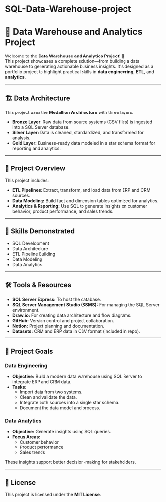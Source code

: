 # SQL-Data-Warehouse-project

# 🧠 Data Warehouse and Analytics Project

Welcome to the **Data Warehouse and Analytics Project**! 🚀  
This project showcases a complete solution—from building a data warehouse to generating actionable business insights. It's designed as a portfolio project to highlight practical skills in **data engineering**, **ETL**, and **analytics**.

---

## 🏗️ Data Architecture

This project uses the **Medallion Architecture** with three layers:

- **Bronze Layer:** Raw data from source systems (CSV files) is ingested into a SQL Server database.
- **Silver Layer:** Data is cleaned, standardized, and transformed for analysis.
- **Gold Layer:** Business-ready data modeled in a star schema format for reporting and analytics.

---

## 📖 Project Overview

This project includes:

- **ETL Pipelines:** Extract, transform, and load data from ERP and CRM sources.
- **Data Modeling:** Build fact and dimension tables optimized for analytics.
- **Analytics & Reporting:** Use SQL to generate insights on customer behavior, product performance, and sales trends.

---

## 🎯 Skills Demonstrated

- SQL Development  
- Data Architecture  
- ETL Pipeline Building  
- Data Modeling  
- Data Analytics  

---

## 🛠️ Tools & Resources

- **SQL Server Express:** To host the database.
- **SQL Server Management Studio (SSMS):** For managing the SQL Server environment.
- **Draw.io:** For creating data architecture and flow diagrams.
- **GitHub:** Version control and project collaboration.
- **Notion:** Project planning and documentation.
- **Datasets:** CRM and ERP data in CSV format (included in repo).

---

## 🚀 Project Goals

### Data Engineering

- **Objective:** Build a modern data warehouse using SQL Server to integrate ERP and CRM data.
- **Tasks:**
  - Import data from two systems.
  - Clean and validate the data.
  - Integrate both sources into a single star schema.
  - Document the data model and process.

### Data Analytics

- **Objective:** Generate insights using SQL queries.
- **Focus Areas:**
  - Customer behavior
  - Product performance
  - Sales trends

These insights support better decision-making for stakeholders.

---

## 📌 License

This project is licensed under the **MIT License**.  

